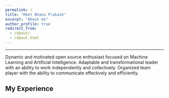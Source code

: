 ```yaml
---
permalink: /
title: "Meet Bhanu Prakash"
excerpt: "About me"
author_profile: true
redirect_from: 
  - /about/
  - /about.html
---
```


------------------
Dynamic and motivated open source enthusiast focused on Machine Learning and Artificial Intelligence. Adaptable and transformational leader with an ability to work independently and collectively. Organized team player with the ability to communicate effectively and efficiently.


My Experience
-------------


